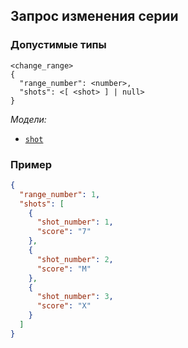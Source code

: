 ## Запрос изменения серии

### Допустимые типы

```
<change_range>
{
  "range_number": <number>,
  "shots": <[ <shot> ] | null>
}
```

_Модели:_

- [`shot`](../models/shot.md)

### Пример

```json
{
  "range_number": 1,
  "shots": [
    {
      "shot_number": 1,
      "score": "7"
    },
    {
      "shot_number": 2,
      "score": "M"
    },
    {
      "shot_number": 3,
      "score": "X"
    }
  ]
}
```
